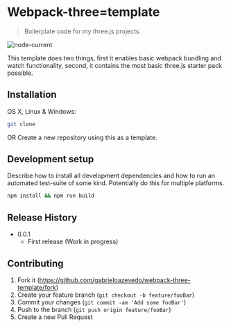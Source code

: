 # Webpack-three=template
> Boilerplate code for my three.js projects.

![node-current](https://img.shields.io/node/v/webpack?style=flat-square)

This template does two things, first it enables basic webpack bundling and watch functionality, second, it contains the most basic three.js starter pack possible.

## Installation

OS X, Linux & Windows:

```sh
git clone
```
OR
Create a new repository using this as a template.

## Development setup

Describe how to install all development dependencies and how to run an automated test-suite of some kind. Potentially do this for multiple platforms.

```sh
npm install && npm run build
```

## Release History

* 0.0.1
    * First release (Work in progress)

## Contributing

1. Fork it (<https://github.com/gabrieloazevedo/webpack-three-template/fork>)
2. Create your feature branch (`git checkout -b feature/fooBar`)
3. Commit your changes (`git commit -am 'Add some fooBar'`)
4. Push to the branch (`git push origin feature/fooBar`)
5. Create a new Pull Request
